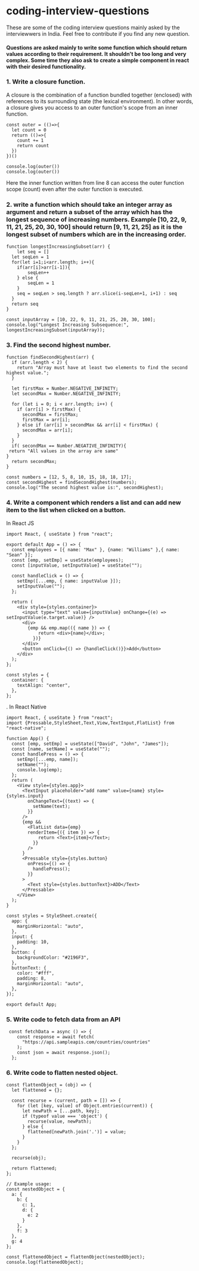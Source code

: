 # coding-interview-questions
These are some of the coding interview questions mainly asked by the interviewwers in India. Feel free to contribute if you find any new question.
#### Questions are asked mainly to write some function which should return values according to their requirement. It shouldn't be too long and very complex. Some time they also ask to create a simple component in react with their desired functionality.

### 1. Write a closure function.
A closure is the combination of a function bundled together (enclosed) with references to its surrounding state (the lexical environment). In other words, a closure gives you access to an outer function's scope from an inner function.

    const outer = (()=>{
      let count = 0
      return (()=>{
        count += 1
        return count
      })
    })()
    
    console.log(outer())
    console.log(outer())
  Here the inner function written from line 8 can access the outer function scope (count) even after the outer function is executed.

### 2. write a function which should take an integer array as argument and return a subset of the array which has the longest sequence of increasing numbers. Example [10, 22, 9, 11, 21, 25, 20, 30, 100] should return [9, 11, 21, 25] as it is the longest subset of numbers which are in the increasing order.


    function longestIncreasingSubset(arr) {
    	let seq = []
      let seqLen = 1
      for(let i=1;i<arr.length; i++){
      	if(arr[i]>arr[i-1]){
        	seqLen++
        } else {
        	seqLen = 1
        }
        seq = seqLen > seq.length ? arr.slice(i-seqLen+1, i+1) : seq
      }
      return seq
    }

    const inputArray = [10, 22, 9, 11, 21, 25, 20, 30, 100];
    console.log("Longest Increasing Subsequence:", longestIncreasingSubset(inputArray));

### 3. Find the second highest number.
    function findSecondHighest(arr) {
      if (arr.length < 2) {
        return "Array must have at least two elements to find the second highest value.";
      }
    
      let firstMax = Number.NEGATIVE_INFINITY;
      let secondMax = Number.NEGATIVE_INFINITY;
    
      for (let i = 0; i < arr.length; i++) {
        if (arr[i] > firstMax) {
          secondMax = firstMax;
          firstMax = arr[i];
        } else if (arr[i] > secondMax && arr[i] < firstMax) {
          secondMax = arr[i];
        }
      }
      if( secondMax == Number.NEGATIVE_INFINITY){
     return "All values in the array are same"
    }
      return secondMax;
    }
    
    const numbers = [12, 5, 8, 10, 15, 18, 18, 17];
    const secondHighest = findSecondHighest(numbers);
    console.log("The second highest value is:", secondHighest);

### 4. Write a component which renders a list and can add new item to the list when clicked on a button.
  In React JS
  
    import React, { useState } from "react";
    
    export default App = () => {
      const employees = [{ name: "Max" }, {name: "Williams" },{ name: "Sean" }];
      const [emp, setEmp] = useState(employees);
      const [inputValue, setInputValue] = useState("");
    
      const handleClick = () => {
        setEmp([...emp, { name: inputValue }]);
        setInputValue("");
      };
    
      return (
        <div style={styles.container}>
          <input type="text" value={inputValue} onChange={(e) => setInputValue(e.target.value)} />
          <div>
            {emp && emp.map(({ name }) => {
                return <div>{name}</div>;
              })}
          </div>
          <button onClick={() => {handleClick()}}>Add</button>
        </div>
      );
    };
    
    const styles = {
      container: {
        textAlign: "center",
      },
    };

.
In React Native

    import React, { useState } from "react";
    import {Pressable,StyleSheet,Text,View,TextInput,FlatList} from "react-native";
    
    function App() {
      const [emp, setEmp] = useState(["David", "John", "James"]);
      const [name, setName] = useState("");
      const handlePress = () => {
        setEmp([...emp, name]);
        setName("");
        console.log(emp);
      };
      return (
        <View style={styles.app}>
          <TextInput placeholder="add name" value={name} style={styles.input}
            onChangeText={(text) => {
              setName(text);
            }}
          />
          {emp && 
            <FlatList data={emp} 
            renderItem={({ item }) => {
                return <Text>{item}</Text>;
              }}
            />
          }
          <Pressable style={styles.button}
            onPress={() => {
              handlePress();
            }}
          >
            <Text style={styles.buttonText}>ADD</Text>
          </Pressable>
        </View>
      );
    }
    
    const styles = StyleSheet.create({
      app: {
        marginHorizontal: "auto",
      },
      input: {
        padding: 10,
      },
      button: {
        backgroundColor: "#2196F3",
      },
      buttonText: {
        color: "#fff",
        padding: 8,
        marginHorizontal: "auto",
      },
    });
    
    export default App;

### 5. Write code to fetch data from an API
     const fetchData = async () => {
        const response = await fetch(
          "https://api.sampleapis.com/countries/countries"
        );
        const json = await response.json();
      };
### 6. Write code to flatten nested object.
    const flattenObject = (obj) => {
      let flattened = {};
    
      const recurse = (current, path = []) => {
        for (let [key, value] of Object.entries(current)) {
          let newPath = [...path, key];
          if (typeof value === 'object') {
            recurse(value, newPath);
          } else {
            flattened[newPath.join('.')] = value;
          }
        }
      };
    
      recurse(obj);
    
      return flattened;
    };
    
    // Example usage:
    const nestedObject = {
      a: {
        b: {
          c: 1,
          d: {
            e: 2
          }
        },
        f: 3
      },
      g: 4
    };
    
    const flattenedObject = flattenObject(nestedObject);
    console.log(flattenedObject);
